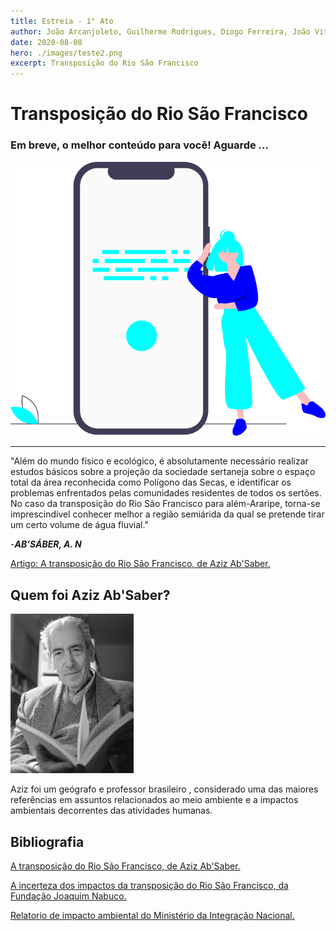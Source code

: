 ```yaml
---
title: Estreia - 1° Ato
author: João Arcanjoleto, Guilherme Rodrigues, Diogo Ferreira, João Vitor Eugênio, João Henrique Cadoni Negri, Pedro Ferreira Alves, Henrique Cipriano Alnselmo
date: 2020-08-08
hero: ./images/teste2.png
excerpt: Transposição do Rio São Francisco
---
```


# Transposição do Rio São Francisco


### Em breve, o melhor conteúdo para você! Aguarde …


<div className="Image__Small">
  <img
    src="./images/espera.png"
    title="Banner - espera"
    alt="banner"
  />
</div>

---

"Além do mundo físico e ecológico, é absolutamente necessário
realizar estudos básicos sobre a projeção da sociedade sertaneja
sobre o espaço total da área reconhecida como Polígono das Secas,
e identificar os problemas enfrentados pelas comunidades residentes
de todos os sertões. No caso da transposição do Rio São Francisco para
além-Araripe, torna-se imprescindível conhecer melhor a região semiárida da qual se pretende tirar um certo volume de água fluvial."

-_**AB’SÁBER, A. N**_

[Artigo: A transposição do Rio São Francisco, de Aziz Ab'Saber.](https://www.revistas.usp.br/revusp/article/download/13527/15345/ "Porta de Revistas da USP")

## Quem foi Aziz Ab'Saber?

<div className="Image__Small">
  <img
    src="./images/aziz.jpeg"
    title="Aziz Ab'Saber"
    alt="Cientista Aziz Ab'Saber"
  />
</div>

Aziz foi um geógrafo e professor brasileiro , considerado uma das maiores referências em assuntos relacionados ao meio ambiente e a impactos ambientais decorrentes das atividades humanas. 

## Bibliografia

[A transposição do Rio São Francisco, de Aziz Ab'Saber.](https://www.revistas.usp.br/revusp/article/download/13527/15345/ "Porta de Revistas da USP")

[A incerteza dos impactos da transposição do Rio São Francisco, da Fundação Joaquim Nabuco.](https://www.fundaj.gov.br/index.php/transposicao-do-rio-sao-francisco/11594-com-mais-de-90-da-transposicao-concluida-impactos-ambientais-no-rio-sao-francisco-ainda-sao-incertos "Fundação Joaquim Nabuco")

[Relatorio de impacto ambiental do Ministério da Integração Nacional.](https://web.archive.org/web/20111130061526/http://www.integracao.gov.br/saofrancisco/integracao/rima.asp)

